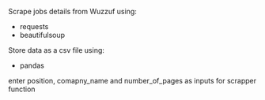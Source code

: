 Scrape jobs details from Wuzzuf using:
- requests
- beautifulsoup
  
Store data as a csv file using:
- pandas

enter position, comapny_name and number_of_pages as inputs for scrapper function
